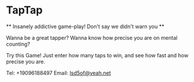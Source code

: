 # TapTap

** Insanely addictive game-play! Don't say we didn't warn you **

Wanna be a great tapper?
Wanna know how precise you are on mental counting?

Try this Game! Just enter how many taps to win, and see how fast and how precise you are.

Tel: +19096188497
Email: lsd5of@yeah.net
